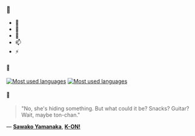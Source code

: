 ### 👋

- 🔭
- 🌱
- 💬
- 📫
- ⚡

#### 🧏

[![Most used languages](https://github-readme-stats-aynah.vercel.app/api/top-langs/?username=aynh&theme=solarized-dark&langs_count=6&layout=compact&hide_title=true)](https://github.com/anuraghazra/github-readme-stats#gh-dark-mode-only)
[![Most used languages](https://github-readme-stats-aynah.vercel.app/api/top-langs/?username=aynh&theme=solarized-light&langs_count=6&layout=compact&hide_title=true)](https://github.com/anuraghazra/github-readme-stats#gh-light-mode-only)

#### 💬

> "No, she's hiding something. But what could it be? Snacks? Guitar? Wait, maybe ton-chan."

&mdash; [**Sawako Yamanaka**](https://myanimelist.net/character.php?q=Sawako%20Yamanaka&cat=character), [**K-ON!**](https://myanimelist.net/search/all?q=K-ON!&cat=all)
